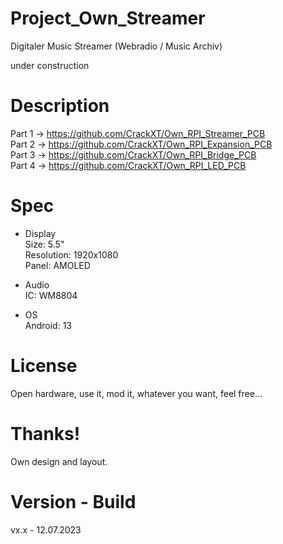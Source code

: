 # Project_Own_Streamer

Digitaler Music Streamer (Webradio / Music Archiv)

under construction

# Description

Part 1 -> https://github.com/CrackXT/Own_RPI_Streamer_PCB<br>
Part 2 -> https://github.com/CrackXT/Own_RPI_Expansion_PCB<br>
Part 3 -> https://github.com/CrackXT/Own_RPI_Bridge_PCB<br>
Part 4 -> https://github.com/CrackXT/Own_RPI_LED_PCB<br>

# Spec

- Display<br>
Size: 5.5"<br>
Resolution: 1920x1080<br>
Panel: AMOLED<br>

- Audio<br>
IC: WM8804<br>

- OS<br>
Android: 13<br>

# License

Open hardware, use it, mod it, whatever you want, feel free...

# Thanks!

Own design and layout.

# Version - Build

vx.x - 12.07.2023
